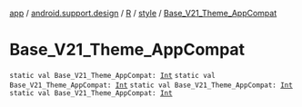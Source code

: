 [app](../../../index.md) / [android.support.design](../../index.md) / [R](../index.md) / [style](index.md) / [Base_V21_Theme_AppCompat](.)

# Base_V21_Theme_AppCompat

`static val Base_V21_Theme_AppCompat: `[`Int`](https://kotlinlang.org/api/latest/jvm/stdlib/kotlin/-int/index.html)
`static val Base_V21_Theme_AppCompat: `[`Int`](https://kotlinlang.org/api/latest/jvm/stdlib/kotlin/-int/index.html)
`static val Base_V21_Theme_AppCompat: `[`Int`](https://kotlinlang.org/api/latest/jvm/stdlib/kotlin/-int/index.html)
`static val Base_V21_Theme_AppCompat: `[`Int`](https://kotlinlang.org/api/latest/jvm/stdlib/kotlin/-int/index.html)